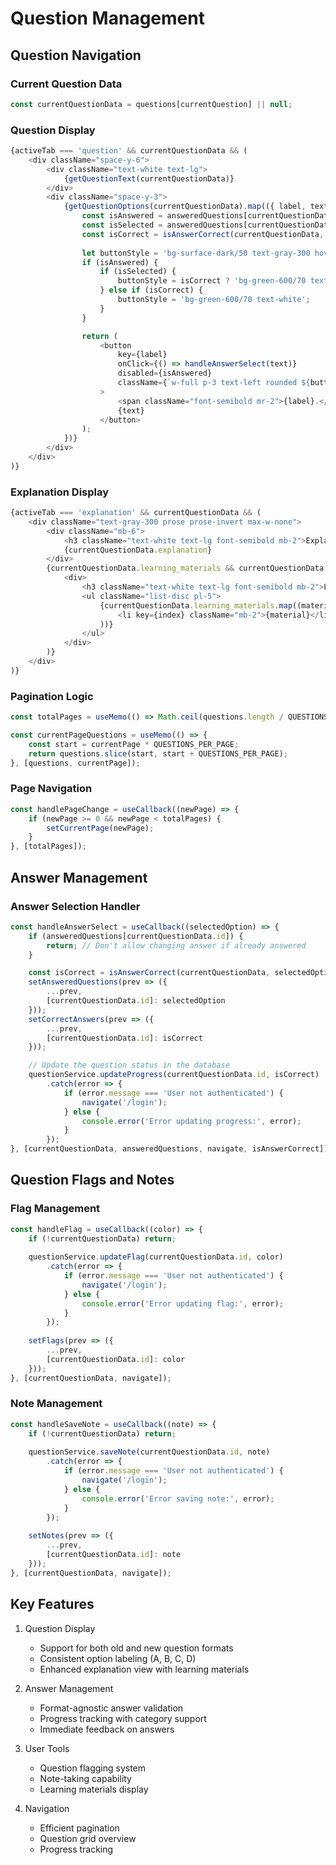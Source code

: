 # Question Management

## Question Navigation

### Current Question Data
```javascript
const currentQuestionData = questions[currentQuestion] || null;
```

### Question Display
```javascript
{activeTab === 'question' && currentQuestionData && (
    <div className="space-y-6">
        <div className="text-white text-lg">
            {getQuestionText(currentQuestionData)}
        </div>
        <div className="space-y-3">
            {getQuestionOptions(currentQuestionData).map(({ label, text }) => {
                const isAnswered = answeredQuestions[currentQuestionData.id];
                const isSelected = answeredQuestions[currentQuestionData.id] === text;
                const isCorrect = isAnswerCorrect(currentQuestionData, text);
                
                let buttonStyle = 'bg-surface-dark/50 text-gray-300 hover:bg-surface-dark';
                if (isAnswered) {
                    if (isSelected) {
                        buttonStyle = isCorrect ? 'bg-green-600/70 text-white' : 'bg-red-600/70 text-white';
                    } else if (isCorrect) {
                        buttonStyle = 'bg-green-600/70 text-white';
                    }
                }

                return (
                    <button
                        key={label}
                        onClick={() => handleAnswerSelect(text)}
                        disabled={isAnswered}
                        className={`w-full p-3 text-left rounded ${buttonStyle} ${isAnswered && !isSelected ? 'opacity-50' : ''}`}
                    >
                        <span className="font-semibold mr-2">{label}.</span>
                        {text}
                    </button>
                );
            })}
        </div>
    </div>
)}
```

### Explanation Display
```javascript
{activeTab === 'explanation' && currentQuestionData && (
    <div className="text-gray-300 prose prose-invert max-w-none">
        <div className="mb-6">
            <h3 className="text-white text-lg font-semibold mb-2">Explanation</h3>
            {currentQuestionData.explanation}
        </div>
        {currentQuestionData.learning_materials && currentQuestionData.learning_materials.length > 0 && (
            <div>
                <h3 className="text-white text-lg font-semibold mb-2">Learning Materials</h3>
                <ul className="list-disc pl-5">
                    {currentQuestionData.learning_materials.map((material, index) => (
                        <li key={index} className="mb-2">{material}</li>
                    ))}
                </ul>
            </div>
        )}
    </div>
)}
```

### Pagination Logic
```javascript
const totalPages = useMemo(() => Math.ceil(questions.length / QUESTIONS_PER_PAGE), [questions.length]);

const currentPageQuestions = useMemo(() => {
    const start = currentPage * QUESTIONS_PER_PAGE;
    return questions.slice(start, start + QUESTIONS_PER_PAGE);
}, [questions, currentPage]);
```

### Page Navigation
```javascript
const handlePageChange = useCallback((newPage) => {
    if (newPage >= 0 && newPage < totalPages) {
        setCurrentPage(newPage);
    }
}, [totalPages]);
```

## Answer Management

### Answer Selection Handler
```javascript
const handleAnswerSelect = useCallback((selectedOption) => {
    if (answeredQuestions[currentQuestionData.id]) {
        return; // Don't allow changing answer if already answered
    }

    const isCorrect = isAnswerCorrect(currentQuestionData, selectedOption);
    setAnsweredQuestions(prev => ({
        ...prev,
        [currentQuestionData.id]: selectedOption
    }));
    setCorrectAnswers(prev => ({
        ...prev,
        [currentQuestionData.id]: isCorrect
    }));

    // Update the question status in the database
    questionService.updateProgress(currentQuestionData.id, isCorrect)
        .catch(error => {
            if (error.message === 'User not authenticated') {
                navigate('/login');
            } else {
                console.error('Error updating progress:', error);
            }
        });
}, [currentQuestionData, answeredQuestions, navigate, isAnswerCorrect]);
```

## Question Flags and Notes

### Flag Management
```javascript
const handleFlag = useCallback((color) => {
    if (!currentQuestionData) return;
    
    questionService.updateFlag(currentQuestionData.id, color)
        .catch(error => {
            if (error.message === 'User not authenticated') {
                navigate('/login');
            } else {
                console.error('Error updating flag:', error);
            }
        });
        
    setFlags(prev => ({
        ...prev,
        [currentQuestionData.id]: color
    }));
}, [currentQuestionData, navigate]);
```

### Note Management
```javascript
const handleSaveNote = useCallback((note) => {
    if (!currentQuestionData) return;
    
    questionService.saveNote(currentQuestionData.id, note)
        .catch(error => {
            if (error.message === 'User not authenticated') {
                navigate('/login');
            } else {
                console.error('Error saving note:', error);
            }
        });
        
    setNotes(prev => ({
        ...prev,
        [currentQuestionData.id]: note
    }));
}, [currentQuestionData, navigate]);
```

## Key Features
1. Question Display
   - Support for both old and new question formats
   - Consistent option labeling (A, B, C, D)
   - Enhanced explanation view with learning materials

2. Answer Management
   - Format-agnostic answer validation
   - Progress tracking with category support
   - Immediate feedback on answers

3. User Tools
   - Question flagging system
   - Note-taking capability
   - Learning materials display

4. Navigation
   - Efficient pagination
   - Question grid overview
   - Progress tracking

